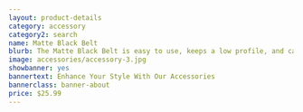 ```yaml
---
layout: product-details
category: accessory
category2: search
name: Matte Black Belt
blurb: The Matte Black Belt is easy to use, keeps a low profile, and can mix with any outfit you put together.
image: accessories/accessory-3.jpg
showbanner: yes
bannertext: Enhance Your Style With Our Accessories
bannerclass: banner-about
price: $25.99
---
```


